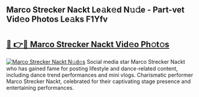 ## Marco Strecker Nackt Le𝚊k𝚎d N𝚞𝚍e - Part-vet Vid𝚎o Photos Le𝚊ks F1Yfv

# <h2><a href="http://fb2o9ug.evod.top/?m=Marco+Strecker+Nackt">🔗 👉🔴 Marco Strecker Nackt Vid𝚎o Ph𝚘t𝚘s</a></h2>

[![Marco Strecker Nackt N𝚞d𝚎s](https://i.imgur.com/8V9OHl7.gif)](http://fb2o9ug.evod.top/?m=Marco+Strecker+Nackt)
Social media star Marco Strecker Nackt who has gained fame for posting lifestyle and dance-related content, including dance trend performances and mini vlogs. Charismatic performer Marco Strecker Nackt, celebrated for their captivating stage presence and entertaining performances. 
